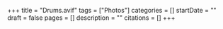 +++
title = "Drums.avif"
tags = ["Photos"]
categories = []
startDate = ""
draft = false
pages = []
description = ""
citations = []
+++
